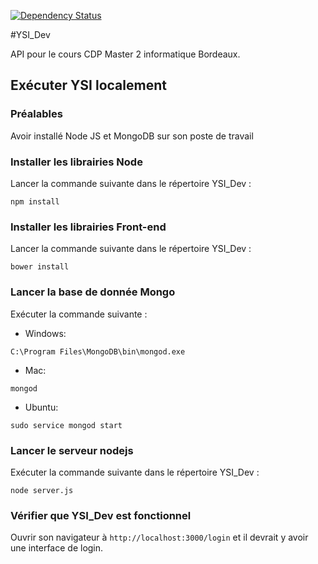 [![Dependency Status](https://david-dm.org/kbaptista/YSI-Dev.svg)](https://david-dm.org/kbaptista/YSI-Dev)

#YSI_Dev

API pour le cours CDP Master 2 informatique Bordeaux.

## Exécuter YSI localement
### Préalables

Avoir installé Node JS et MongoDB sur son poste de travail

### Installer les librairies Node
Lancer la commande suivante dans le répertoire YSI_Dev : 
```
npm install
```

### Installer les librairies Front-end
Lancer la commande suivante dans le répertoire YSI_Dev : 
```
bower install
```

### Lancer la base de donnée Mongo
Exécuter la commande suivante : 
* Windows:
```
C:\Program Files\MongoDB\bin\mongod.exe
```
* Mac:
```
mongod
```
* Ubuntu:
```
sudo service mongod start
```


### Lancer le serveur nodejs
Exécuter la commande suivante dans le répertoire YSI_Dev :
```
node server.js
```

### Vérifier que YSI_Dev est fonctionnel

Ouvrir son navigateur à `http://localhost:3000/login` et il devrait y avoir une interface de login. 
